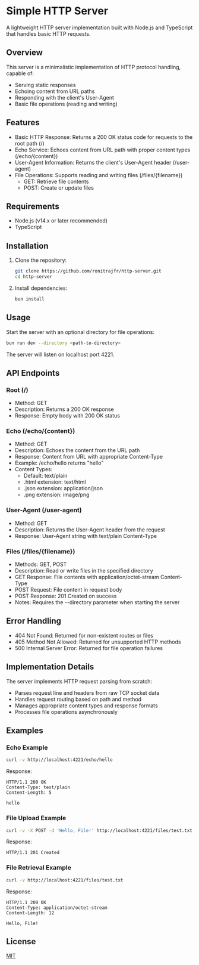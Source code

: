 # Simple HTTP Server

A lightweight HTTP server implementation built with Node.js and TypeScript that handles basic HTTP requests.

## Overview

This server is a minimalistic implementation of HTTP protocol handling, capable of:

- Serving static responses
- Echoing content from URL paths
- Responding with the client's User-Agent
- Basic file operations (reading and writing)

## Features

- Basic HTTP Response: Returns a 200 OK status code for requests to the root path (/)
- Echo Service: Echoes content from URL path with proper content types (/echo/{content})
- User-Agent Information: Returns the client's User-Agent header (/user-agent)
- File Operations: Supports reading and writing files (/files/{filename})
  - GET: Retrieve file contents
  - POST: Create or update files

## Requirements

- Node.js (v14.x or later recommended)
- TypeScript

## Installation

1. Clone the repository:

   ```bash
   git clone https://github.com/ronitrajfr/http-server.git
   cd http-server
   ```

2. Install dependencies:

   ```bash
   bun install
   ```

## Usage

Start the server with an optional directory for file operations:

```bash
bun run dev --directory <path-to-directory>
```

The server will listen on localhost port 4221.

## API Endpoints

### Root (/)

- Method: GET
- Description: Returns a 200 OK response
- Response: Empty body with 200 OK status

### Echo (/echo/{content})

- Method: GET
- Description: Echoes the content from the URL path
- Response: Content from URL with appropriate Content-Type
- Example: /echo/hello returns "hello"
- Content Types:
  - Default: text/plain
  - .html extension: text/html
  - .json extension: application/json
  - .png extension: image/png

### User-Agent (/user-agent)

- Method: GET
- Description: Returns the User-Agent header from the request
- Response: User-Agent string with text/plain Content-Type

### Files (/files/{filename})

- Methods: GET, POST
- Description: Read or write files in the specified directory
- GET Response: File contents with application/octet-stream Content-Type
- POST Request: File content in request body
- POST Response: 201 Created on success
- Notes: Requires the --directory parameter when starting the server

## Error Handling

- 404 Not Found: Returned for non-existent routes or files
- 405 Method Not Allowed: Returned for unsupported HTTP methods
- 500 Internal Server Error: Returned for file operation failures

## Implementation Details

The server implements HTTP request parsing from scratch:

- Parses request line and headers from raw TCP socket data
- Handles request routing based on path and method
- Manages appropriate content types and response formats
- Processes file operations asynchronously

## Examples

### Echo Example

```bash
curl -v http://localhost:4221/echo/hello
```

Response:

```http
HTTP/1.1 200 OK
Content-Type: text/plain
Content-Length: 5

hello
```

### File Upload Example

```bash
curl -v -X POST -d 'Hello, File!' http://localhost:4221/files/test.txt
```

Response:

```http
HTTP/1.1 201 Created
```

### File Retrieval Example

```bash
curl -v http://localhost:4221/files/test.txt
```

Response:

```http
HTTP/1.1 200 OK
Content-Type: application/octet-stream
Content-Length: 12

Hello, File!
```

## License

[MIT](LICENSE)
